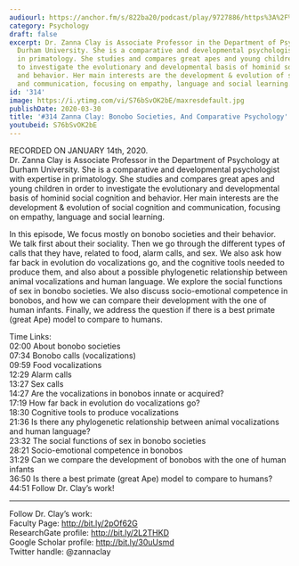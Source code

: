 ```yaml
---
audiourl: https://anchor.fm/s/822ba20/podcast/play/9727886/https%3A%2F%2Fd3ctxlq1ktw2nl.cloudfront.net%2Fproduction%2F2020-0-16%2F43703878-44100-2-5761c62e3d90f.m4a
category: Psychology
draft: false
excerpt: Dr. Zanna Clay is Associate Professor in the Department of Psychology at
  Durham University. She is a comparative and developmental psychologist with expertise
  in primatology. She studies and compares great apes and young children in order
  to investigate the evolutionary and developmental basis of hominid social cognition
  and behavior. Her main interests are the development & evolution of social cognition
  and communication, focusing on empathy, language and social learning.
id: '314'
image: https://i.ytimg.com/vi/S76bSvOK2bE/maxresdefault.jpg
publishDate: 2020-03-30
title: '#314 Zanna Clay: Bonobo Societies, And Comparative Psychology'
youtubeid: S76bSvOK2bE
---
```

<div class="timelinks">

RECORDED ON JANUARY 14th, 2020.  
Dr. Zanna Clay is Associate Professor in the Department of Psychology at Durham University. She is a comparative and developmental psychologist with expertise in primatology. She studies and compares great apes and young children in order to investigate the evolutionary and developmental basis of hominid social cognition and behavior. Her main interests are the development & evolution of social cognition and communication, focusing on empathy, language and social learning.

In this episode, We focus mostly on bonobo societies and their behavior. We talk first about their sociality. Then we go through the different types of calls that they have, related to food, alarm calls, and sex. We also ask how far back in evolution do vocalizations go, and the cognitive tools needed to produce them, and also about a possible phylogenetic relationship between animal vocalizations and human language. We explore the social functions of sex in bonobo societies. We also discuss socio-emotional competence in bonobos, and how we can compare their development with the one of human infants. Finally, we address the question if there is a best primate (great Ape) model to compare to humans.

Time Links:  
<time>02:00</time> About bonobo societies  
<time>07:34</time> Bonobo calls (vocalizations)  
<time>09:59</time> Food vocalizations  
<time>12:29</time> Alarm calls  
<time>13:27</time> Sex calls   
<time>14:27</time> Are the vocalizations in bonobos innate or acquired?  
<time>17:19</time> How far back in evolution do vocalizations go?  
<time>18:30</time> Cognitive tools to produce vocalizations  
<time>21:36</time> Is there any phylogenetic relationship between animal vocalizations and human language?  
<time>23:32</time> The social functions of sex in bonobo societies  
<time>28:21</time> Socio-emotional competence in bonobos  
<time>31:29</time> Can we compare the development of bonobos with the one of human infants  
<time>36:50</time> Is there a best primate (great Ape) model to compare to humans?  
<time>44:51</time> Follow Dr. Clay’s work!

---

Follow Dr. Clay’s work:  
Faculty Page: http://bit.ly/2pOf62G  
ResearchGate profile: http://bit.ly/2L2THKD  
Google Scholar profile: http://bit.ly/30uUsmd  
Twitter handle: @zannaclay
</div>

